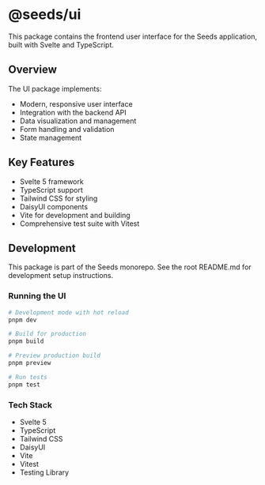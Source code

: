 # @seeds/ui

This package contains the frontend user interface for the Seeds application, built with Svelte and TypeScript.

## Overview

The UI package implements:
- Modern, responsive user interface
- Integration with the backend API
- Data visualization and management
- Form handling and validation
- State management

## Key Features

- Svelte 5 framework
- TypeScript support
- Tailwind CSS for styling
- DaisyUI components
- Vite for development and building
- Comprehensive test suite with Vitest

## Development

This package is part of the Seeds monorepo. See the root README.md for development setup instructions.

### Running the UI

```bash
# Development mode with hot reload
pnpm dev

# Build for production
pnpm build

# Preview production build
pnpm preview

# Run tests
pnpm test
```

### Tech Stack

- Svelte 5
- TypeScript
- Tailwind CSS
- DaisyUI
- Vite
- Vitest
- Testing Library 